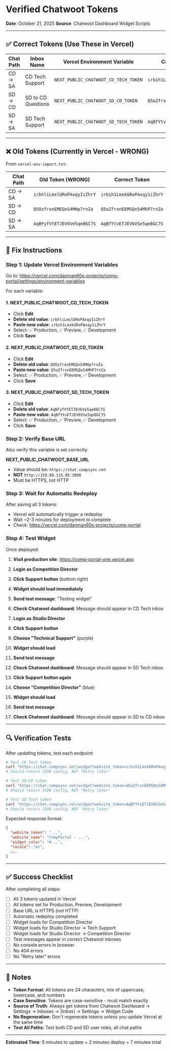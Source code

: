 # Verified Chatwoot Tokens

**Date**: October 21, 2025
**Source**: Chatwoot Dashboard Widget Scripts

---

## ✅ Correct Tokens (Use These in Vercel)

| Chat Path | Inbox Name | Vercel Environment Variable | Correct Token |
|-----------|-----------|---------------------------|---------------|
| CD → SA | CD Tech Support | `NEXT_PUBLIC_CHATWOOT_CD_TECH_TOKEN` | `irbih1LmxkGRoPAxqy1iZhrY` |
| SD → CD | SD to CD Questions | `NEXT_PUBLIC_CHATWOOT_SD_CD_TOKEN` | `Q5oZfrxnEEMSQx54MhP7rnZa` |
| SD → SA | SD Tech Support | `NEXT_PUBLIC_CHATWOOT_SD_TECH_TOKEN` | `AqBfYtvETJEV6VSe5qe8GC7S` |

---

## ❌ Old Tokens (Currently in Vercel - WRONG)

From `vercel-env-import.txt`:

| Chat Path | Old Token (WRONG) | Correct Token |
|-----------|-------------------|---------------|
| CD → SA | `irbhliLmxlGRoPAxqyIiZhrY` | `irbih1LmxkGRoPAxqy1iZhrY` |
| SD → CD | `Q5OzfrxnEMEQxS4MHp7rnZa` | `Q5oZfrxnEEMSQx54MhP7rnZa` |
| SD → SA | `AqBFyfVtETJEV6Ve5qe86C7S` | `AqBfYtvETJEV6VSe5qe8GC7S` |

---

## 🔧 Fix Instructions

### Step 1: Update Vercel Environment Variables

Go to: https://vercel.com/danman60s-projects/comp-portal/settings/environment-variables

For each variable:

#### 1. NEXT_PUBLIC_CHATWOOT_CD_TECH_TOKEN
- Click **Edit**
- **Delete old value**: `irbhliLmxlGRoPAxqyIiZhrY`
- **Paste new value**: `irbih1LmxkGRoPAxqy1iZhrY`
- Select: ✅ Production, ✅ Preview, ✅ Development
- Click **Save**

#### 2. NEXT_PUBLIC_CHATWOOT_SD_CD_TOKEN
- Click **Edit**
- **Delete old value**: `Q5OzfrxnEMEQxS4MHp7rnZa`
- **Paste new value**: `Q5oZfrxnEEMSQx54MhP7rnZa`
- Select: ✅ Production, ✅ Preview, ✅ Development
- Click **Save**

#### 3. NEXT_PUBLIC_CHATWOOT_SD_TECH_TOKEN
- Click **Edit**
- **Delete old value**: `AqBFyfVtETJEV6Ve5qe86C7S`
- **Paste new value**: `AqBfYtvETJEV6VSe5qe8GC7S`
- Select: ✅ Production, ✅ Preview, ✅ Development
- Click **Save**

### Step 2: Verify Base URL

Also verify this variable is set correctly:

**NEXT_PUBLIC_CHATWOOT_BASE_URL**
- Value should be: `https://chat.compsync.net`
- **NOT** `http://159.89.115.95:3000`
- Must be HTTPS, not HTTP

### Step 3: Wait for Automatic Redeploy

After saving all 3 tokens:
- Vercel will automatically trigger a redeploy
- Wait ~2-3 minutes for deployment to complete
- Check: https://vercel.com/danman60s-projects/comp-portal

### Step 4: Test Widget

Once deployed:

1. **Visit production site**: https://comp-portal-one.vercel.app
2. **Login as Competition Director**
3. **Click Support button** (bottom right)
4. **Widget should load immediately**
5. **Send test message**: "Testing widget"
6. **Check Chatwoot dashboard**: Message should appear in CD Tech inbox

7. **Login as Studio Director**
8. **Click Support button**
9. **Choose "Technical Support"** (purple)
10. **Widget should load**
11. **Send test message**
12. **Check Chatwoot dashboard**: Message should appear in SD Tech inbox

13. **Click Support button again**
14. **Choose "Competition Director"** (blue)
15. **Widget should load**
16. **Send test message**
17. **Check Chatwoot dashboard**: Message should appear in SD to CD inbox

---

## 🔍 Verification Tests

After updating tokens, test each endpoint:

```bash
# Test CD Tech token
curl "https://chat.compsync.net/widget?website_token=irbih1LmxkGRoPAxqy1iZhrY"
# Should return JSON config, NOT "Retry later"

# Test SD→CD token
curl "https://chat.compsync.net/widget?website_token=Q5oZfrxnEEMSQx54MhP7rnZa"
# Should return JSON config, NOT "Retry later"

# Test SD Tech token
curl "https://chat.compsync.net/widget?website_token=AqBfYtvETJEV6VSe5qe8GC7S"
# Should return JSON config, NOT "Retry later"
```

Expected response format:
```json
{
  "website_token": "...",
  "website_name": "CompPortal - ...",
  "widget_color": "#...",
  "locale": "en",
  ...
}
```

---

## ✅ Success Checklist

After completing all steps:

- [ ] All 3 tokens updated in Vercel
- [ ] All tokens set for Production, Preview, Development
- [ ] Base URL is HTTPS (not HTTP)
- [ ] Automatic redeploy completed
- [ ] Widget loads for Competition Director
- [ ] Widget loads for Studio Director → Tech Support
- [ ] Widget loads for Studio Director → Competition Director
- [ ] Test messages appear in correct Chatwoot inboxes
- [ ] No console errors in browser
- [ ] No 404 errors
- [ ] No "Retry later" errors

---

## 📝 Notes

- **Token Format**: All tokens are 24 characters, mix of uppercase, lowercase, and numbers
- **Case Sensitive**: Tokens are case-sensitive - must match exactly
- **Source of Truth**: Always get tokens from Chatwoot Dashboard → Settings → Inboxes → [Inbox] → Settings → Widget Code
- **No Regeneration**: Don't regenerate tokens unless you update Vercel at the same time
- **Test All Paths**: Test both CD and SD user roles, all chat paths

---

**Estimated Time**: 5 minutes to update + 2 minutes deploy = 7 minutes total
